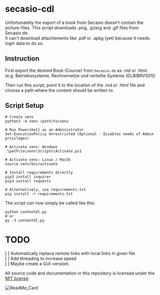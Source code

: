 # secasio-cdl

Unfortunatelly the export of a book from Secasio doesn't contain the picture-files.
This script downloads .png, .jp(e)g and .gif files from Secasio.de.\
It can't download attachements like .pdf or .apkg (yet) because it needs login data to do so.

## Instruction

First export the desired Book (Course) from `Secasio.de` as .md or .html.\
(e.g. Betriebssysteme, Rechnernetze und verteilte Systeme (DLBIBRVS01))

Then run this script, point it to the location of the .md or .html file and choose a path where the content should be written to.

## Script Setup

```
# Create venv 
python3 -m venv /path/to/venv

# Run Powershell as an Administrator 
Set-ExecutionPolicy Unrestricted (Optional - Disables needs of Admin privileges)

# Activate venv: Windows
.\path\to\venv\Scripts\Activate.ps1

# Activate venv: Linux / MacOS
source venv/bin/activate

# Install requirements directly
pip3 install inquirer
pip3 install requests

# Alternatively, use requirements.txt
pip install -r requirements.txt
```

The script can now simply be called like this:

```
python contentdl.py
# or
py -3 contentdl.py
```

# TODO

[ ] Automatically replace remote links with local links in given file\
[ ] Add threading to increase speed\
[ ] Maybe create a GUI-version\


All source code and documentation in this repository is licensed under the [MIT license](LICENSE).

![ReadMe_Card](https://github-readme-stats.vercel.app/api/pin/?username=LucEast&repo=secasio-cdl&title_color=3e83c8&text_color=00cb71&icon_color=299bab&bg_color=171717&hide_border=true)
